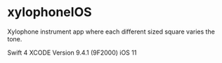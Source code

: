 # xylophoneIOS
Xylophone instrument app where each different sized square varies the tone.

Swift 4 XCODE Version 9.4.1 (9F2000) iOS 11
